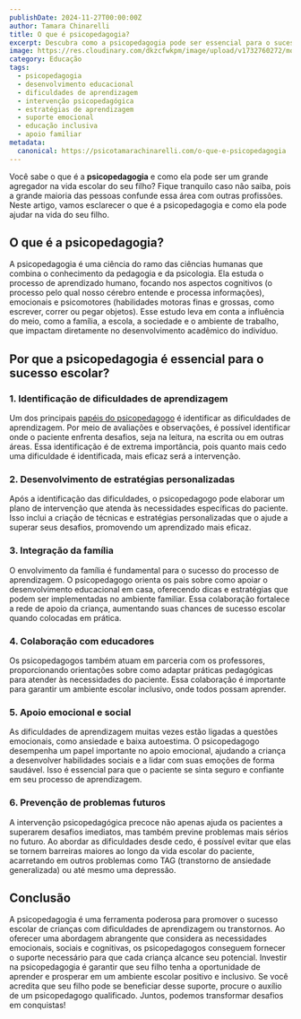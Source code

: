```yaml
---
publishDate: 2024-11-27T00:00:00Z
author: Tamara Chinarelli
title: O que é psicopedagogia?
excerpt: Descubra como a psicopedagogia pode ser essencial para o sucesso escolar.
image: https://res.cloudinary.com/dkzcfwkpm/image/upload/v1732760272/mother-spending-time-with-her-child_r6ytgm.jpg
category: Educação
tags:
  - psicopedagogia
  - desenvolvimento educacional
  - dificuldades de aprendizagem
  - intervenção psicopedagógica
  - estratégias de aprendizagem
  - suporte emocional
  - educação inclusiva
  - apoio familiar
metadata:
  canonical: https://psicotamarachinarelli.com/o-que-e-psicopedagogia
---
```


Você sabe o que é a **psicopedagogia** e como ela pode ser um grande agregador na vida escolar do seu filho? Fique tranquilo caso não saiba, pois a grande maioria das pessoas confunde essa área com outras profissões. Neste artigo, vamos esclarecer o que é a psicopedagogia e como ela pode ajudar na vida do seu filho.

## O que é a psicopedagogia?

A psicopedagogia é uma ciência do ramo das ciências humanas que combina o conhecimento da pedagogia e da psicologia. Ela estuda o processo de aprendizado humano, focando nos aspectos cognitivos (o processo pelo qual nosso cérebro entende e processa informações), emocionais e psicomotores (habilidades motoras finas e grossas, como escrever, correr ou pegar objetos). Esse estudo leva em conta a influência do meio, como a família, a escola, a sociedade e o ambiente de trabalho, que impactam diretamente no desenvolvimento acadêmico do indivíduo.

## Por que a psicopedagogia é essencial para o sucesso escolar?

### 1. Identificação de dificuldades de aprendizagem

Um dos principais [papéis do psicopedagogo](/o-que-faz-um-psicopedagogo) é identificar as dificuldades de aprendizagem. Por meio de avaliações e observações, é possível identificar onde o paciente enfrenta desafios, seja na leitura, na escrita ou em outras áreas. Essa identificação é de extrema importância, pois quanto mais cedo uma dificuldade é identificada, mais eficaz será a intervenção.

### 2. Desenvolvimento de estratégias personalizadas

Após a identificação das dificuldades, o psicopedagogo pode elaborar um plano de intervenção que atenda às necessidades específicas do paciente. Isso inclui a criação de técnicas e estratégias personalizadas que o ajude a superar seus desafios, promovendo um aprendizado mais eficaz.

### 3. Integração da família

O envolvimento da família é fundamental para o sucesso do processo de aprendizagem. O psicopedagogo orienta os pais sobre como apoiar o desenvolvimento educacional em casa, oferecendo dicas e estratégias que podem ser implementadas no ambiente familiar. Essa colaboração fortalece a rede de apoio da criança, aumentando suas chances de sucesso escolar quando colocadas em prática.

### 4. Colaboração com educadores

Os psicopedagogos também atuam em parceria com os professores, proporcionando orientações sobre como adaptar práticas pedagógicas para atender às necessidades do paciente. Essa colaboração é importante para garantir um ambiente escolar inclusivo, onde todos possam aprender.

### 5. Apoio emocional e social

As dificuldades de aprendizagem muitas vezes estão ligadas a questões emocionais, como ansiedade e baixa autoestima. O psicopedagogo desempenha um papel importante no apoio emocional, ajudando a criança a desenvolver habilidades sociais e a lidar com suas emoções de forma saudável. Isso é essencial para que o paciente se sinta seguro e confiante em seu processo de aprendizagem.

### 6. Prevenção de problemas futuros

A intervenção psicopedagógica precoce não apenas ajuda os pacientes a superarem desafios imediatos, mas também previne problemas mais sérios no futuro. Ao abordar as dificuldades desde cedo, é possível evitar que elas se tornem barreiras maiores ao longo da vida escolar do paciente, acarretando em outros problemas como TAG (transtorno de ansiedade generalizada) ou até mesmo uma depressão.

## Conclusão

A psicopedagogia é uma ferramenta poderosa para promover o sucesso escolar de crianças com dificuldades de aprendizagem ou transtornos. Ao oferecer uma abordagem abrangente que considera as necessidades emocionais, sociais e cognitivas, os psicopedagogos conseguem fornecer o suporte necessário para que cada criança alcance seu potencial. Investir na psicopedagogia é garantir que seu filho tenha a oportunidade de aprender e prosperar em um ambiente escolar positivo e inclusivo. Se você acredita que seu filho pode se beneficiar desse suporte, procure o auxílio de um psicopedagogo qualificado. Juntos, podemos transformar desafios em conquistas!
